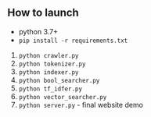 ## How to launch
* python 3.7+
* ` pip install -r requirements.txt `
1. ` python crawler.py `
2. ` python tokenizer.py `
3. ` python indexer.py `
4. ` python bool_searcher.py `
5. ` python tf_idfer.py `
6. ` python vector_searcher.py `
7. ` python server.py ` - final website demo